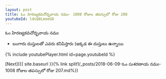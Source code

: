 ```yaml
---
layout: post
title: ఓం హిరణ్యకవచోద్భవాయ నమః- 1008 రోజుల తపస్సులో రోజు 208
youtubeId: ldsQ8LmoeG8
---
```

 
 
 ఓం హిరణ్యకవచోద్భవాయ నమః  
 
 -  బంగారు దుస్తులతో ఎవరు కనిపిస్తారు (ఇక్కడ ఈ దుస్తులు ఉన్నాయి 
 
  
 
  
 
 
 
 
 
 


{% include youtubePlayer.html id=page.youtubeId %}
 
[Next]({{ site.baseurl }}{% link  split1/_posts/2018-06-09-ఓం సుశరణాయ నమః- 1008 రోజుల తపస్సులో రోజు 207.md%})
 
